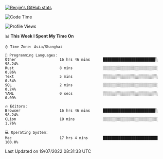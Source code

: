[![Renjie's GitHub stats](https://github-readme-stats.vercel.app/api?username=liurenjie1024&show_icons=true&theme=chartreuse-dark)](https://github.com/anuraghazra/github-readme-stats)

<!--START_SECTION:waka-->
![Code Time](http://img.shields.io/badge/Code%20Time-78%20hrs%2014%20mins-blue)

![Profile Views](http://img.shields.io/badge/Profile%20Views-38-blue)

📊 **This Week I Spent My Time On** 

```text
⌚︎ Time Zone: Asia/Shanghai

💬 Programming Languages: 
Other                    16 hrs 46 mins      ████████████████████████░   98.24% 
Rust                     8 mins              ░░░░░░░░░░░░░░░░░░░░░░░░░   0.86% 
Text                     5 mins              ░░░░░░░░░░░░░░░░░░░░░░░░░   0.54% 
SQL                      2 mins              ░░░░░░░░░░░░░░░░░░░░░░░░░   0.24% 
YAML                     0 secs              ░░░░░░░░░░░░░░░░░░░░░░░░░   0.09%

🔥 Editors: 
Browser                  16 hrs 46 mins      ████████████████████████░   98.24% 
CLion                    18 mins             ░░░░░░░░░░░░░░░░░░░░░░░░░   1.76%

💻 Operating System: 
Mac                      17 hrs 4 mins       █████████████████████████   100.0%

```


 Last Updated on 19/07/2022 08:31:33 UTC
<!--END_SECTION:waka-->

